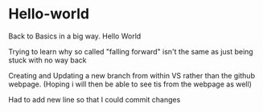 # Hello-world
Back to Basics in a big way. Hello World

Trying to learn why so called "falling forward" isn't the same as just being stuck with no way back

Creating and Updating a new branch from within VS rather than the github webpage. (Hoping i will then be able to see tis from the webpage as well)


Had to add new line so that I could commit changes
